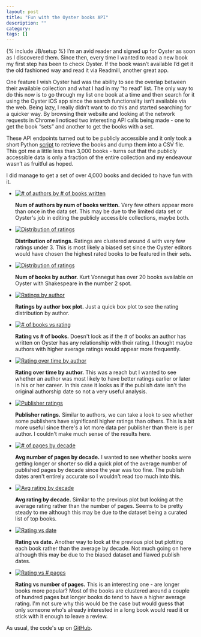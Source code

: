 ```yaml
---
layout: post
title: "Fun with the Oyster books API"
description: ""
category:
tags: []
---
```

{% include JB/setup %}
I’m an avid reader and signed up for Oyster as soon as I discovered them. Since then, every time I wanted to read a new book my first step has been to check Oyster. If the book wasn’t available I’d get it the old fashioned way and read it via Readmill, another great app.

One feature I wish Oyster had was the ability to see the overlap between their available collection and what I had in my “to read” list. The only way to do this now is to go through my list one book at a time and then search for it using the Oyster iOS app since the search functionality isn’t available via the web. Being lazy, I really didn’t want to do this and started searching for a quicker way. By browsing their website and looking at the network requests in Chrome I noticed two interesting API calls being made - one to get the book “sets” and another to get the books with a set.

These API endpoints turned out to be publicly accessible and it only took a short Python <a href="https://github.com/dangoldin/oyster-books-crawl" target="_blank">script</a> to retrieve the books and dump them into a CSV file. This got me a little less than 3,000 books - turns out that the publicly accessible data is only a fraction of the entire collection and my endeavour wasn’t as fruitful as hoped.

I did manage to get a set of over 4,000 books and decided to have fun with it.

<ul class="thumbnails">
  <li>
    <div class="thumbnail">
      <a href="{{ IMG_PATH }}oyster-authors-by-num-books.png">
        <img src="{{ IMG_PATH }}oyster-authors-by-num-books.png" alt="# of authors by # of books written">
      </a>
      <p>
        <strong>Num of authors by num of books written.</strong> Very few others appear more than once in the data set. This may be due to the limited data set or Oyster's job in editing the publicly accessible collections, maybe both.
      </p>
    </div>
  </li>

  <li>
    <div class="thumbnail">
      <a href="{{ IMG_PATH }}oyster-authors-author-ratings.png">
        <img src="{{ IMG_PATH }}oyster-authors-author-ratings.png" alt="Distribution of ratings">
      </a>
      <p>
        <strong>Distribution of ratings.</strong> Ratings are clustered around 4 with very few ratings under 3. This is most likely a biased set since the Oyster editors would have chosen the highest rated books to be featured in their sets.
      </p>
    </div>
  </li>

  <li>
    <div class="thumbnail">
      <a href="{{ IMG_PATH }}oyster-authors-num-books-by-author.png">
        <img src="{{ IMG_PATH }}oyster-authors-num-books-by-author.png" alt="Distribution of ratings">
      </a>
      <p>
        <strong>Num of books by author.</strong> Kurt Vonnegut has over 20 books available on Oyster with Shakespeare in the number 2 spot.
      </p>
    </div>
  </li>

  <li>
    <div class="thumbnail">
      <a href="{{ IMG_PATH }}oyster-authors-box-plot-rating-by-author.png">
        <img src="{{ IMG_PATH }}oyster-authors-box-plot-rating-by-author.png" alt="Ratings by author">
      </a>
      <p>
        <strong>Ratings by author box plot.</strong> Just a quick box plot to see the rating distribution by author.
      </p>
    </div>
  </li>

  <li>
    <div class="thumbnail">
      <a href="{{ IMG_PATH }}oyster-authors-num-books-vs-rating.png">
        <img src="{{ IMG_PATH }}oyster-authors-num-books-vs-rating.png" alt="# of books vs rating">
      </a>
      <p>
        <strong>Rating vs # of books.</strong> Doesn't look as if the # of books an author has written on Oyster has any relationship with their rating. I thought maybe authors with higher average ratings would appear more frequently.
      </p>
    </div>
  </li>

  <li>
    <div class="thumbnail">
      <a href="{{ IMG_PATH }}oyster-authors-author-ratings-over-time.png">
        <img src="{{ IMG_PATH }}oyster-authors-author-ratings-over-time.png" alt="Rating over time by author">
      </a>
      <p>
        <strong>Rating over time by author.</strong> This was a reach but I wanted to see whether an author was most likely to have better ratings earlier or later in his or her career. In this case it looks as if the publish date isn't the original authorship date so not a very useful analysis.
      </p>
    </div>
  </li>

  <li>
    <div class="thumbnail">
      <a href="{{ IMG_PATH }}oyster-pub-ratings.png">
        <img src="{{ IMG_PATH }}oyster-pub-ratings.png" alt="Publisher ratings">
      </a>
      <p>
        <strong>Publisher ratings.</strong> Similar to authors, we can take a look to see whether some publishers have significantl higher ratings than others. This is a bit more useful since there's a lot more data per publisher than there is per author. I couldn't make much sense of the results here.
      </p>
    </div>
  </li>

  <li>
    <div class="thumbnail">
      <a href="{{ IMG_PATH }}oyster-num-pages-by-decade.png">
        <img src="{{ IMG_PATH }}oyster-num-pages-by-decade.png" alt="# of pages by decade">
      </a>
      <p>
        <strong>Avg number of pages by decade.</strong> I wanted to see whether books were getting longer or shorter so did a quick plot of the average number of published pages by decade since the year was too fine. The publish dates aren't entirely accurate so I wouldn't read too much into this.
      </p>
    </div>
  </li>

  <li>
    <div class="thumbnail">
      <a href="{{ IMG_PATH }}oyster-rating-by-decade.png">
        <img src="{{ IMG_PATH }}oyster-rating-by-decade.png" alt="Avg rating by decade">
      </a>
      <p>
        <strong>Avg rating by decade.</strong> Similar to the previous plot but looking at the average rating rather than the number of pages. Seems to be pretty steady to me although this may be due to the dataset being a curated list of top books.
      </p>
    </div>
  </li>

  <li>
    <div class="thumbnail">
      <a href="{{ IMG_PATH }}oyster-rating-vs-date.png">
        <img src="{{ IMG_PATH }}oyster-rating-vs-date.png" alt="Rating vs date">
      </a>
      <p>
        <strong>Rating vs date.</strong> Another way to look at the previous plot but plotting each book rather than the average by decade. Not much going on here although this may be due to the biased dataset and flawed publish dates.
      </p>
    </div>
  </li>

  <li>
    <div class="thumbnail">
      <a href="{{ IMG_PATH }}oyster-rating-vs-pages.png">
        <img src="{{ IMG_PATH }}oyster-rating-vs-pages.png" alt="Rating vs # pages">
      </a>
      <p>
        <strong>Rating vs number of pages.</strong> This is an interesting one - are longer books more popular? Most of the books are clustered around a couple of hundred pages but longer books do tend to have a higher average rating. I'm not sure why this would be the case but would guess that only someone who's already interested in a long book would read it or stick with it enough to leave a review.
      </p>
    </div>
  </li>
</ul>

As usual, the code's up on <a href="https://github.com/dangoldin/oyster-books-crawl" target="_blank">GitHub</a>.